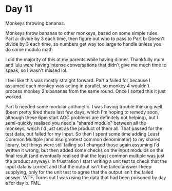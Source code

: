 # Day 11

Monkeys throwing bananas.

Monkeys throw bananas to other monkeys, based on some simple rules.
Part a: divide by 3 each time, then figure out who to pass to
Part b: Doesn't divide by 3 each time, so numbers get way too large to handle
unless you do some modulo math

I did the majority of this at my parents while having dinner. Thankfully mum and
lulu were having intense conversations that didn't give me much time to speak,
so I wasn't missed lol.

I feel like this was mostly straight forward. Part a failed for because I
assumed each monkey was acting in parallel, so monkey 4 wouldn't process monkey
2's bananas from the same round. Once I sorted this it just worked.

Part b needed some modular arithmetic. I was having trouble thinking well (been
pretty tired these last few days, which I'm hoping to remedy soon, although
these 6pm start AOC problems are definitely not helping), but I semi-quickly
realised you need a "shared modulo" between all the monkeys, which I'd just set
as the product of them all. That passed for the test data, but failed for my
input. So then I spent some time adding Least Common Multiple (and also greatest
common denominator) to my shared library, but things were still failing so I
changed those again assuming I'd written it wrong, but then added some checks on
the input modulos on the final result (and eventually realised that the least
common multiple was just the product anyway). In frustration I start writing a
unit test to check that the input data is correct and that the output isn't the
failed answer I keep supplying, only for the unit test to agree that the output
isn't the failed answer. WTF. Turns out I was using the data that had been
poisoned by day a for day b. FML.
